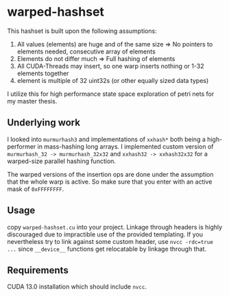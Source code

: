 # warped-hashset

This hashset is built upon the following assumptions:
1. All values (elements) are huge and of the same size => No pointers to elements needed, consecutive array of elements
2. Elements do not differ much => Full hashing of elements
4. All CUDA-Threads may insert, so one warp inserts nothing or 1-32 elements together
5. element is multiple of 32 uint32s (or other equally sized data types)

I utilize this for high performance state space exploration of petri nets for my master thesis.

## Underlying work

I looked into `murmurhash3` and implementations of `xxhash*` both being a high-performer in mass-hashing long arrays.
I implemented custom version of `murmurhash_32 -> murmurhash_32x32` and `xxhash32 -> xxhash32x32` for a warped-size parallel hashing function.

The warped versions of the insertion ops are done under the assumption that the whole warp is active. 
So make sure that you enter with an active mask of `0xFFFFFFFF`.

## Usage

copy `warped-hashset.cu` into your project.
Linkage through headers is highly discouraged due to impractible use of the provided templating.
If you nevertheless try to link against some custom header, use `nvcc -rdc=true ...` since `__device__` functions get relocatable by linkage through that.

## Requirements

CUDA 13.0 installation which should include `nvcc`.

